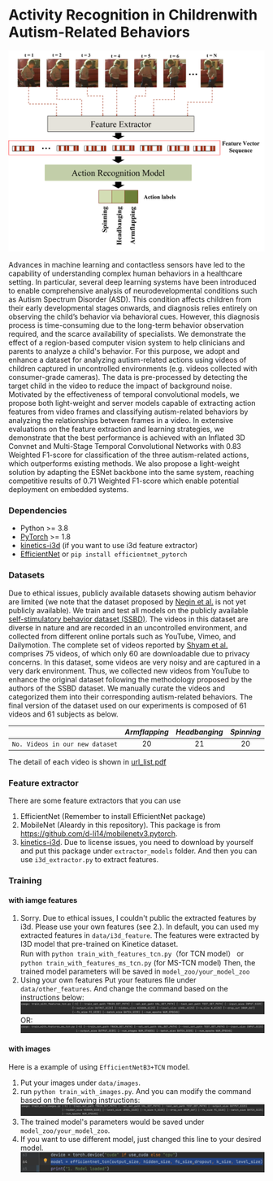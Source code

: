 # Activity Recognition in Childrenwith Autism-Related Behaviors
![Loading Framework](data/framework_updated.png "Framework overview")

Advances in machine learning and contactless sensors have led to the capability of understanding complex human behaviors in a healthcare setting. 
In particular, several deep learning systems have been introduced to enable comprehensive analysis of neurodevelopmental conditions such as Autism Spectrum Disorder (ASD). This condition affects children from their early developmental stages onwards, and diagnosis relies entirely on observing the child’s behavior via behavioral cues. However, this diagnosis process is time-consuming due to the long-term behavior observation required, and the scarce availability of specialists. We demonstrate the effect of a region-based computer vision system to help clinicians and parents to analyze a child's behavior. For this purpose, we adopt and enhance a dataset for analyzing autism-related actions using videos of children captured in uncontrolled environments (e.g. videos collected with consumer-grade cameras). The data is pre-processed by detecting the target child in the video to reduce the impact of background noise. Motivated by the effectiveness of temporal convolutional models, we propose both light-weight and server models capable of extracting action features from video frames and classifying autism-related behaviors by analyzing the relationships between frames in a video. In extensive evaluations on the feature extraction and learning strategies, we demonstrate that the best performance is achieved with an Inflated 3D Convnet and Multi-Stage Temporal Convolutional Networks with 0.83 Weighted F1-score for classification of the three autism-related actions, which outperforms existing methods. We also propose a light-weight solution by adapting the ESNet backbone into the same system, reaching competitive results of 0.71 Weighted F1-score which enable potential deployment on embedded systems. 
### Dependencies
* Python >= 3.8
* [PyTorch](https://pytorch.org) >= 1.8
* [kinetics-i3d](https://github.com/deepmind/kinetics-i3d) (if you want to use i3d feature extractor)
* [EfficientNet](https://github.com/lukemelas/EfficientNet-PyTorch) or `pip install efficientnet_pytorch`

### Datasets
Due to ethical issues, publicly available datasets showing autism behavior are limited (we note that the dataset proposed by [Negin et al.](https://www.sciencedirect.com/science/article/abs/pii/S0925231221003544?casa_token=-XTv_sf8INEAAAAA:Aia27htKf_169G8568CbWA6t9IWdlGSWhDqu0HT9SHOTJFvC2fLnH4vNOi-VKNVcGxIpCf5XzrM) is not yet publicly available). We train and test all models on the publicly available [self-stimulatory behavior dataset (SSBD)](https://openaccess.thecvf.com/content_iccv_workshops_2013/W22/papers/Rajagopalan_Self-Stimulatory_Behaviours_in_2013_ICCV_paper.pdf). The videos in this dataset are diverse in nature and are recorded in an uncontrolled environment, and collected from different online portals such as YouTube, Vimeo, and Dailymotion. The complete set of videos reported by [Shyam et al.](https://openaccess.thecvf.com/content_iccv_workshops_2013/W22/papers/Rajagopalan_Self-Stimulatory_Behaviours_in_2013_ICCV_paper.pdf) comprises 75 videos, of which only 60 are downloadable due to privacy concerns. In this dataset, some videos are very noisy and are captured in a very dark environment. Thus, we collected new videos from YouTube to enhance the original dataset following the methodology proposed by the authors of the SSBD dataset. We manually curate the videos and categorized them into their corresponding autism-related behaviors. The final version of the dataset used on our experiments is composed of 61 videos and 61 subjects as below.

|           |*Armflapping*|*Headbanging*|*Spinning*|
|:-----------------:|:--------:|:----------:|:-----------:|
| `No. Videos in our new dataset ` |   20   |    21    |      20      |

The detail of each video is shown in [url_list.pdf](url_list.pdf)

### Feature extractor
There are some feature extractors that you can use 
1. EfficientNet (Remember to install EfficientNet package)
2. MobileNet (Aleardy in this repository). This package is from https://github.com/d-li14/mobilenetv3.pytorch.
3. [kinetics-i3d](https://github.com/deepmind/kinetics-i3d). Due to license issues, you need to download by yourself and put this package under `extractor_models` folder. And then you can use `i3d_extractor.py` to extract features. 

### Training
#### with iamge features
1. Sorry. Due to ethical issues, I couldn't public the extracted features by i3d. Please use your own features (see 2.). In default, you can used my extracted features in `data/i3d_feature`. The features were extracted by I3D model that pre-trained on Kinetice dataset.  
  Run with `python train_with_features_tcn.py`（for TCN model） or `python train_with_features_ms_tcn.py` (for MS-TCN model) 
  Then, the trained model parameters will be saved in `model_zoo/your_model_zoo`
2. Using your own features 
   Put your features file under `data/other_features`. And change the command based on the instructions below:
   ![Loading Command](data/command.png "Command")
   OR: 
   ![Loading Command](data/command1.png "Command")
#### with images 
Here is a example of using `EfficientNetB3+TCN` model. 
1. Put your images under `data/images`.  
2. run `python train_with_images.py`. And you can modify the command based on the fellowing instructions:
![Loading Command](data/command2.png "Command")
3. The trained model's parameters would be saved under `model_zoo/your_model_zoo`.  
4. If you want to use different model, just changed this line to your desired model.  
![Loading Command](data/command3.png "Command")

